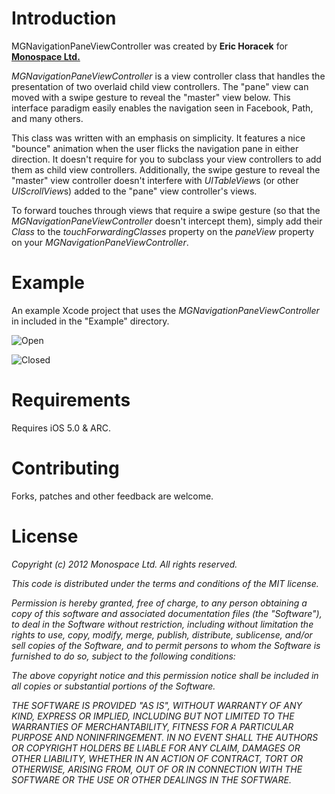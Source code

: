 # Introduction

MGNavigationPaneViewController was created by **Eric Horacek** for **[Monospace Ltd.](http://www.monospacecollective.com)**

*MGNavigationPaneViewController* is a view controller class that handles the presentation of two overlaid child view controllers. The "pane" view can moved with a swipe gesture to reveal the "master" view below. This interface paradigm easily enables the navigation seen in Facebook, Path, and many others.

This class was written with an emphasis on simplicity. It features a nice "bounce" animation when the user flicks the navigation pane in either direction. It doesn't require for you to subclass your view controllers to add them as child view controllers. Additionally, the swipe gesture to reveal the "master" view controller doesn't interfere with *UITableView*s (or other *UIScrollView*s) added to the "pane" view controller's views.

To forward touches through views that require a swipe gesture (so that the *MGNavigationPaneViewController* doesn't intercept them), simply add their *Class* to the *touchForwardingClasses* property on the *paneView* property on your *MGNavigationPaneViewController*.

# Example

An example Xcode project that uses the *MGNavigationPaneViewController* in included in the "Example" directory.

![Open](https://raw.github.com/monospacecollective/MSNavigationPaneViewController/master/Screenshots/Open.png)

![Closed](https://raw.github.com/monospacecollective/MSNavigationPaneViewController/master/Screenshots/Closed.png)

# Requirements

Requires iOS 5.0 & ARC.

# Contributing

Forks, patches and other feedback are welcome.

# License

*Copyright (c) 2012 Monospace Ltd. All rights reserved.*

*This code is distributed under the terms and conditions of the MIT license.*

*Permission is hereby granted, free of charge, to any person obtaining a copy*
*of this software and associated documentation files (the "Software"), to deal*
*in the Software without restriction, including without limitation the rights*
*to use, copy, modify, merge, publish, distribute, sublicense, and/or sell*
*copies of the Software, and to permit persons to whom the Software is*
*furnished to do so, subject to the following conditions:*

*The above copyright notice and this permission notice shall be included in*
*all copies or substantial portions of the Software.*

*THE SOFTWARE IS PROVIDED "AS IS", WITHOUT WARRANTY OF ANY KIND, EXPRESS OR*
*IMPLIED, INCLUDING BUT NOT LIMITED TO THE WARRANTIES OF MERCHANTABILITY,*
*FITNESS FOR A PARTICULAR PURPOSE AND NONINFRINGEMENT. IN NO EVENT SHALL THE*
*AUTHORS OR COPYRIGHT HOLDERS BE LIABLE FOR ANY CLAIM, DAMAGES OR OTHER*
*LIABILITY, WHETHER IN AN ACTION OF CONTRACT, TORT OR OTHERWISE, ARISING FROM,*
*OUT OF OR IN CONNECTION WITH THE SOFTWARE OR THE USE OR OTHER DEALINGS IN*
*THE SOFTWARE.*
